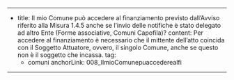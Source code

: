 ---
  - title: Il mio Comune può accedere al finanziamento previsto dall’Avviso riferito alla Misura 1.4.5 anche se l’invio delle notifiche è stato delegato ad altro Ente (Forme associative, Comuni Capofila)?
    content: Per accedere al finanziamento è necessario che il mittente dell’atto coincida con il Soggetto Attuatore, ovvero, il singolo Comune, anche se questo non è il soggetto che incassa.
    tag:
      - comuni
    anchorLink: 008_IlmioComunepuaccederealfi
---